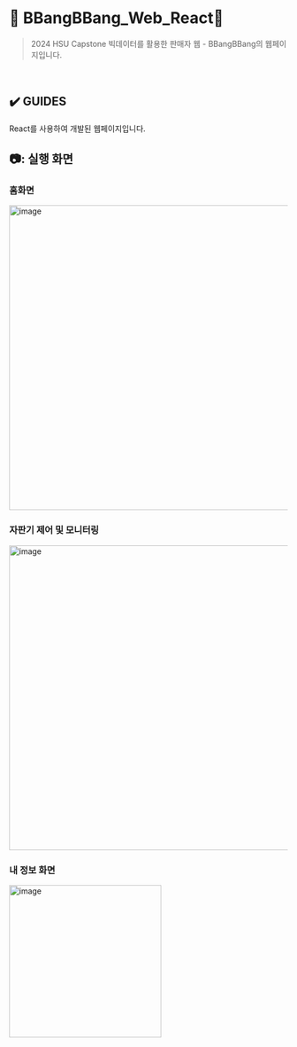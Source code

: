 🍞 BBangBBang_Web_React🥐
=============
> 2024 HSU Capstone 빅데이터를 활용한 판매자 웹 - BBangBBang의 웹페이지입니다.

<br>

## ✔️ GUIDES

React를 사용하여 개발된 웹페이지입니다.

## 📷: 실행 화면

### 홈화면
<img width="550" alt="image" src="https://github.com/BBangBBang-Project/BBangBBang_AdminWeb/assets/121925620/04bfc235-6146-440b-a80d-7f9ebea2793d">

### 자판기 제어 및 모니터링
<img width="550" alt="image" src="https://github.com/BBangBBang-Project/BBangBBang_AdminWeb/assets/121925620/ad7a0269-47f5-4aaf-83d9-ac920608ea54">

### 내 정보 화면
<img width="275" alt="image" src="https://github.com/BBangBBang-Project/BBangBBang_AdminWeb/assets/121925620/b3be92fd-e615-4e8e-a1af-1e83caeed6be">

